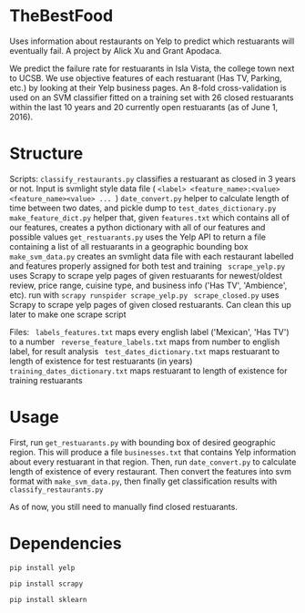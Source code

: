 # TheBestFood
Uses information about restaurants on Yelp to predict which restuarants will eventually fail. A project by Alick Xu and Grant Apodaca.

We predict the failure rate for restuarants in Isla Vista, the college town next to UCSB. We use objective features of each restuarant (Has TV, Parking, etc.) by looking at their Yelp business pages. An 8-fold cross-validation is used on an SVM classifier fitted on a training set with 26 closed restuarants within the last 10 years and 20 currently open restuarants (as of June 1, 2016). 

# Structure

Scripts:
` classify_restaurants.py ` classifies a restuarant as closed in 3 years or not. Input is svmlight style data file ( `<label> <feature_name>:<value> <feature_name><value> ... `) 
` date_convert.py ` helper to calculate length of time between two dates, and pickle dump to `test_dates_dictionary.py`
` make_feature_dict.py ` helper that, given `features.txt` which contains all of our features, creates a python dictionary with all of our features and possible values
` get_restuarants.py ` uses the Yelp API to return a file containing a list of all restuarants in a geographic bounding box
` make_svm_data.py ` creates an svmlight data file with each restaurant labelled and features properly assigned for both test and training
` scrape_yelp.py` uses Scrapy to scrape yelp pages of given restuarants for newest/oldest review, price range, cuisine type, and business info ('Has TV', 'Ambience', etc). run with `scrapy runspider scrape_yelp.py`
` scrape_closed.py` uses Scrapy to scrape yelp pages of given closed restuarants. Can clean this up later to make one scrape script 


Files:
` labels_features.txt` maps every english label ('Mexican', 'Has TV') to a number
` reverse_feature_labels.txt` maps from number to english label, for result analysis
` test_dates_dictionary.txt` maps restuarant to length of existence for test restuarants (in years)
` training_dates_dictionary.txt` maps restuarant to length of existence for training restuarants

# Usage
First, run `get_restuarants.py` with bounding box of desired geographic region. This will produce a file `businesses.txt` that contains Yelp information about every restuarant in that region. Then, run `date_convert.py` to calculate length of existence of every restaurant. Then convert the features into svm format with `make_svm_data.py`, then finally get classification results with `classify_restaurants.py`

As of now, you still need to manually find closed restuarants. 

# Dependencies
` pip install yelp `

` pip install scrapy `

` pip install sklearn `
